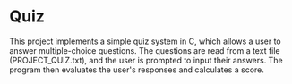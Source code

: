 # Quiz
 This project implements a simple quiz system in C, which allows a user to answer multiple-choice questions. The questions are read from a text file (PROJECT_QUIZ.txt), and the user is prompted to input their answers. The program then evaluates the user's responses and calculates a score.
